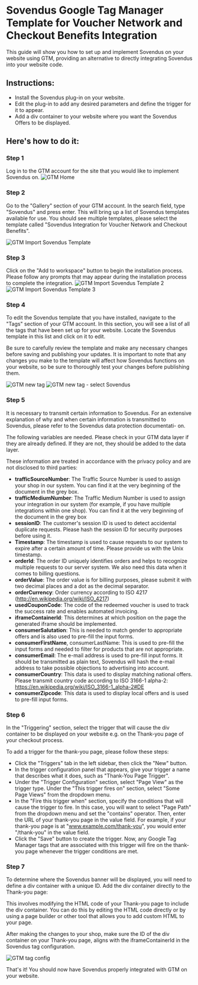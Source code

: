 # Sovendus Google Tag Manager Template for Voucher Network and Checkout Benefits Integration

This guide will show you how to set up and implement Sovendus on your website using GTM, providing an 
alternative to directly integrating Sovendus into your website code. 
## Instructions:
- Install the Sovendus plug-in on your website. 
- Edit the plug-in to add any desired parameters and define the trigger for it to appear. 
- Add a div container to your website where you want the Sovendus Offers to be displayed.
## Here's how to do it:
### Step 1
Log in to the GTM account for the site that you would like to implement Sovendus on.
![GTM Home](screenshots/Bild1.jpg)

### Step 2
Go to the "Gallery" section of your GTM account. In the search field, type "Sovendus" and press enter. This
will bring up a list of Sovendus templates available for use. You should see multiple templates, please select
the template called "Sovendus Integration for Voucher Network and Checkout Benefits".

![GTM Import Sovendus Template](screenshots/Bild2.png)

### Step 3
Click on the "Add to workspace" button to begin the installation process. Please follow any prompts that
may appear during the installation process to complete the integration.
![GTM Import Sovendus Template 2](screenshots/Bild3.jpg)
![GTM Import Sovendus Template 3](screenshots/Bild4.jpg)

### Step 4
To edit the Sovendus template that you have installed, navigate to the "Tags" section of your GTM account.
In this section, you will see a list of all the tags that have been set up for your website. Locate the Sovendus
template in this list and click on it to edit.



Be sure to carefully review the template and make any necessary changes before saving and publishing
your updates. It is important to note that any changes you make to the template will affect how Sovendus
functions on your website, so be sure to thoroughly test your changes before publishing them.

![GTM new tag](screenshots/Bild5.jpg)
![GTM new tag - select Sovendus](screenshots/Bild6.jpg)

### Step 5
It is necessary to transmit certain information to Sovendus. For an extensive explanation of why and when
certain information is transmitted to Sovendus, please refer to the Sovendus data protection documentati-
on.


The following variables are needed. Please check in your GTM data layer if they are already defined. If they
are not, they should be added to the data layer.


These information are treated in accordance with the privacy policy and are not disclosed to third parties:
- **trafficSourceNumber**: The Traffic Source Number is used to assign your shop in our system. You can
find it at the very beginning of the document in the grey box.
- **trafficMediumNumber**: The Traffic Medium Number is used to assign your integration in our
system (for example, if you have multiple integrations within one shop). You can find it at the very
beginning of the document in the grey box
- **sessionID**: The customer's session ID is used to detect accidental duplicate requests. Please hash
the session ID for security purposes before using it.
- **Timestamp**: The timestamp is used to cause requests to our system to expire after a certain
amount of time. Please provide us with the Unix timestamp.
- **orderId**: The order ID uniquely identifies orders and helps to recognize multiple requests to our
server system. We also need this data when it comes to billing questions.
- **orderValue**: The order value is for billing purposes, please submit it with two decimal places and a
dot as the decimal separator.
- **orderCurrency**: Order currency according to ISO 4217 (http://en.wikipedia.org/wiki/ISO_4217)
- **usedCouponCode**: The code of the redeemed voucher is used to track the success rate and enables
automated invoicing.
- **iframeContainerId**: This determines at which position on the page the generated iframe should be
implemented.
- **consumerSalutation**: This is needed to match gender to appropriate offers and is also used to
pre-fill the input forms.
- **consumerFirstName**, consumerLastName: This is used to pre-fill the input forms and needed to
filter for products that are not appropriate.
- **consumerEmail**: The e-mail address is used to pre-fill input forms. It should be transmitted as plain
text, Sovendus will hash the e-mail address to take possible objections to advertising into account.
- **consumerCountry**: This data is used to display matching national offers. Please transmit country
code according to ISO 3166-1 alpha-2: https://en.wikipedia.org/wiki/ISO_3166-1_alpha-2#DE
- **consumerZipcode**: This data is used to display local offers and is used to pre-fill input forms.


### Step 6
In the "Triggering" section, select the trigger that will cause the div container to be displayed on your
website e.g. on the Thank-you page of your checkout process.


To add a trigger for the thank-you page, please follow these steps:
- Click the "Triggers" tab in the left sidebar, then click the "New" button.
- In the trigger configuration panel that appears, give your trigger a name that describes what it
does, such as "Thank-You Page Trigger".
- Under the "Trigger Configuration" section, select "Page View" as the trigger type. Under the "This
trigger fires on" section, select "Some Page Views" from the dropdown menu.
- In the "Fire this trigger when" section, specify the conditions that will cause the trigger to fire. In
this case, you will want to select "Page Path" from the dropdown menu and set the "contains"
operator. Then, enter the URL of your thank-you page in the value field. For example, if your
thank-you page is at "www.example.com/thank-you", you would enter "/thank-you" in the value field.
- Click the "Save" button to create the trigger. Now, any Google Tag Manager tags that are associated
with this trigger will fire on the thank-you page whenever the trigger conditions are met.


### Step 7
To determine where the Sovendus banner will be displayed, you will need to define a div container with a
unique ID. Add the div container directly to the Thank-you page:


This involves modifying the HTML code of your Thank-you page to include the div container. You can do
this by editing the HTML code directly or by using a page builder or other tool that allows you to add
custom HTML to your page.


After making the changes to your shop, make sure the ID of the div container on your Thank-you page,
aligns with the iframeContainerId in the Sovendus tag configuration.

![GTM tag config](screenshots/Bild7.jpg)

That's it! You should now have Sovendus properly integrated with GTM on your website.
